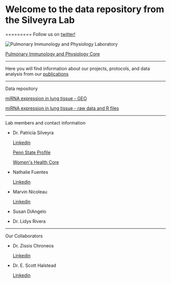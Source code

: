 # Welcome to the data repository from the Silveyra Lab

=========
Follow us on [twitter!](https://twitter.com/silveyralab?lang=en)


![Pulmonary Immunology and Physiology Laboratory](https://lh3.googleusercontent.com/-Y-N5DQvxqv8/AAAAAAAAAAI/AAAAAAAAABM/Hed4RGZhtWs/s360-c-k-no/photo.jpg)

[Pulmonary Immunology and Physiology Core](http://www.pennstatehershey.org/web/pulmonary-core/home)


---------
Here you will find information about our projects, protocols, and data analysis from our [publications](http://www.ncbi.nlm.nih.gov/myncbi/browse/collection/43899845/?sort=date&direction=descending)


---------
Data repository

[miRNA expression in lung tissue - GEO](https://www.ncbi.nlm.nih.gov/geo/query/acc.cgi?acc=GSE111667)

[miRNA expression in lung tissue - raw data and R files](http://psilveyra.github.io/silveyralab/miRNA_ozone)


---------

Lab members and contact information

* Dr. Patricia Silveyra 

     [Linkedin](https://www.linkedin.com/in/patriciasilveyra)
    
     [Penn State Profile](https://profiles.psu.edu/profiles/display/112384)
    
     [Women's Health Core](http://www.womenshealthcoe.psu.edu/bio_silveyra.html)
    

* Nathalie Fuentes

     [Linkedin](https://www.linkedin.com/in/nathaliefuentes)

* Marvin Nicoleau

     [Linkedin](https://www.linkedin.com/in/marvin-nicoleau-93467784) 
     
* Susan DiAngelo

* Dr. Lidys Rivera


***

Our Collaborators

* Dr. Zissis Chroneos
   
    [Linkedin](https://www.linkedin.com/in/zissis-chroneos-7783898)
   
* Dr. E. Scott Halstead
   
    [Linkedin](https://www.linkedin.com/in/e-scott-halstead-012a2118)
